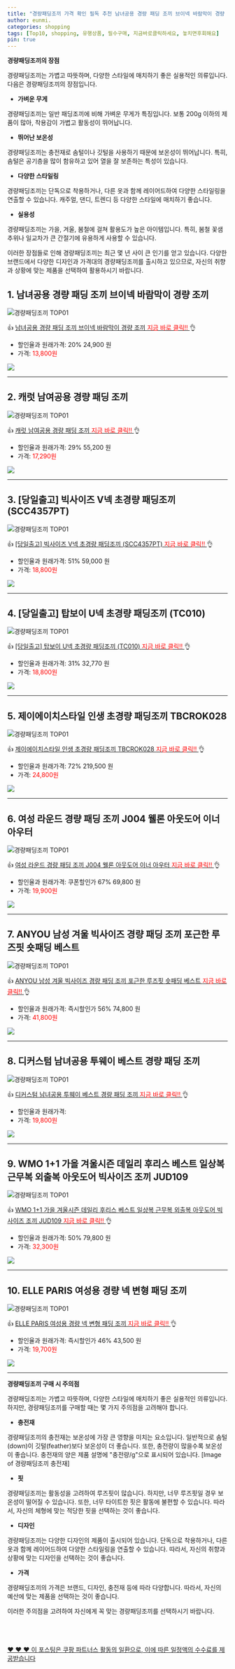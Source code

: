 ```yaml
---
title: "경량패딩조끼 가격 확인 필독 추천 남녀공용 경량 패딩 조끼 브이넥 바람막이 경량 조끼 비교 장점 구매가이드"
author: eunmi.
categories: shopping
tags: [Top10, shopping, 유행상품, 필수구매, 지금바로클릭하세요, 놓치면후회해요]
pin: true
---
```

**경량패딩조끼의 장점**

경량패딩조끼는 가볍고 따뜻하며, 다양한 스타일에 매치하기 좋은 실용적인 의류입니다. 다음은 경량패딩조끼의 장점입니다.

* **가벼운 무게**

경량패딩조끼는 일반 패딩조끼에 비해 가벼운 무게가 특징입니다. 보통 200g 이하의 제품이 많아, 착용감이 가볍고 활동성이 뛰어납니다.

* **뛰어난 보온성**

경량패딩조끼는 충전재로 솜털이나 깃털을 사용하기 때문에 보온성이 뛰어납니다. 특히, 솜털은 공기층을 많이 함유하고 있어 열을 잘 보존하는 특성이 있습니다.

* **다양한 스타일링**

경량패딩조끼는 단독으로 착용하거나, 다른 옷과 함께 레이어드하여 다양한 스타일링을 연출할 수 있습니다. 캐주얼, 댄디, 트렌디 등 다양한 스타일에 매치하기 좋습니다.

* **실용성**

경량패딩조끼는 가을, 겨울, 봄철에 걸쳐 활용도가 높은 아이템입니다. 특히, 봄철 꽃샘추위나 일교차가 큰 간절기에 유용하게 사용할 수 있습니다.

이러한 장점들로 인해 경량패딩조끼는 최근 몇 년 사이 큰 인기를 얻고 있습니다. 다양한 브랜드에서 다양한 디자인과 가격대의 경량패딩조끼를 출시하고 있으므로, 자신의 취향과 상황에 맞는 제품을 선택하여 활용하시기 바랍니다.

   

## 1. 남녀공용 경량 패딩 조끼 브이넥 바람막이 경량 조끼

![경량패딩조끼 TOP01](https://thumbnail7.coupangcdn.com/thumbnails/remote/230x230ex/image/vendor_inventory/abf4/6430294499e35656ee4f0a012074f446ad78410512fa352dbb0b205702bb.jpg)


👍 [남녀공용 경량 패딩 조끼 브이넥 바람막이 경량 조끼 <font color=red> 지금 바로 클릭!! </font> ](https://link.coupang.com/re/AFFSDP?lptag=AF3617701&subid=GithubCoopas&pageKey=7718521239&traceid=V0-153&itemId=20708332916&vendorItemId=87779448745) 👌 


- 할인율과 원래가격: 20%  24,900   원
- 가격: <span style='color:red'>13,800원</span>

[![](/discount_price.png)](https://link.coupang.com/re/AFFSDP?lptag=AF3617701&subid=GithubCoopas&pageKey=7718521239&traceid=V0-153&itemId=20708332916&vendorItemId=87779448745)

---


   

## 2. 캐럿 남여공용 경량 패딩 조끼

![경량패딩조끼 TOP01](https://thumbnail6.coupangcdn.com/thumbnails/remote/230x230ex/image/retail/images/40908335188890-9b0c5a3d-f267-4b55-beb9-a5cf7247c455.jpg)


👍 [캐럿 남여공용 경량 패딩 조끼 <font color=red> 지금 바로 클릭!! </font> ](https://link.coupang.com/re/AFFSDP?lptag=AF3617701&subid=GithubCoopas&pageKey=2111547273&traceid=V0-153&itemId=3586763411&vendorItemId=71572558401) 👌 


- 할인율과 원래가격: 29%  55,200   원
- 가격: <span style='color:red'>17,290원</span>

[![](/discount_price.png)](https://link.coupang.com/re/AFFSDP?lptag=AF3617701&subid=GithubCoopas&pageKey=2111547273&traceid=V0-153&itemId=3586763411&vendorItemId=71572558401)

---


   

## 3. [당일출고] 빅사이즈 V넥 초경량 패딩조끼 (SCC4357PT)

![경량패딩조끼 TOP01](https://thumbnail8.coupangcdn.com/thumbnails/remote/230x230ex/image/vendor_inventory/5061/90cdc27950d82ed3f42500b9b2ba5e7915f84db280564cd6fb9aa82f2d56.jpg)


👍 [[당일출고] 빅사이즈 V넥 초경량 패딩조끼 (SCC4357PT) <font color=red> 지금 바로 클릭!! </font> ](https://link.coupang.com/re/AFFSDP?lptag=AF3617701&subid=GithubCoopas&pageKey=7518941758&traceid=V0-153&itemId=19716579123&vendorItemId=3368172505) 👌 


- 할인율과 원래가격: 51%  59,000   원
- 가격: <span style='color:red'>18,800원</span>

[![](/discount_price.png)](https://link.coupang.com/re/AFFSDP?lptag=AF3617701&subid=GithubCoopas&pageKey=7518941758&traceid=V0-153&itemId=19716579123&vendorItemId=3368172505)

---


   

## 4. [당일출고] 탑보이 U넥 초경량 패딩조끼 (TC010)

![경량패딩조끼 TOP01](https://thumbnail10.coupangcdn.com/thumbnails/remote/230x230ex/image/vendor_inventory/a923/fef86558279831c8d485c3e24eae9083295e5ae227fa31e2bd20a362456c.jpg)


👍 [[당일출고] 탑보이 U넥 초경량 패딩조끼 (TC010) <font color=red> 지금 바로 클릭!! </font> ](https://link.coupang.com/re/AFFSDP?lptag=AF3617701&subid=GithubCoopas&pageKey=6874863422&traceid=V0-153&itemId=16448302408&vendorItemId=71807551763) 👌 


- 할인율과 원래가격: 31%  32,770   원
- 가격: <span style='color:red'>18,800원</span>

[![](/discount_price.png)](https://link.coupang.com/re/AFFSDP?lptag=AF3617701&subid=GithubCoopas&pageKey=6874863422&traceid=V0-153&itemId=16448302408&vendorItemId=71807551763)

---


   

## 5. 제이에이치스타일 인생 초경량 패딩조끼 TBCROK028

![경량패딩조끼 TOP01](https://thumbnail10.coupangcdn.com/thumbnails/remote/230x230ex/image/retail/images/7959326469861773-183c3d47-a572-49a2-acfa-1fe52beb8c2f.jpg)


👍 [제이에이치스타일 인생 초경량 패딩조끼 TBCROK028 <font color=red> 지금 바로 클릭!! </font> ](https://link.coupang.com/re/AFFSDP?lptag=AF3617701&subid=GithubCoopas&pageKey=256607308&traceid=V0-153&itemId=805915817&vendorItemId=73703123187) 👌 


- 할인율과 원래가격: 72%  219,500   원
- 가격: <span style='color:red'>24,800원</span>

[![](/discount_price.png)](https://link.coupang.com/re/AFFSDP?lptag=AF3617701&subid=GithubCoopas&pageKey=256607308&traceid=V0-153&itemId=805915817&vendorItemId=73703123187)

---


   

## 6. 여성 라운드 경량 패딩 조끼 J004 웰론 아웃도어 이너 아우터

![경량패딩조끼 TOP01](https://thumbnail9.coupangcdn.com/thumbnails/remote/230x230ex/image/vendor_inventory/092f/950281356a512e71230a5baf23e6fbcb1f02256f168522089c0d675e2a9b.jpg)


👍 [여성 라운드 경량 패딩 조끼 J004 웰론 아웃도어 이너 아우터 <font color=red> 지금 바로 클릭!! </font> ](https://link.coupang.com/re/AFFSDP?lptag=AF3617701&subid=GithubCoopas&pageKey=6080650618&traceid=V0-153&itemId=11270250345&vendorItemId=71531860022) 👌 


- 할인율과 원래가격: 쿠폰할인가 67%  69,800   원
- 가격: <span style='color:red'>19,900원</span>

[![](/discount_price.png)](https://link.coupang.com/re/AFFSDP?lptag=AF3617701&subid=GithubCoopas&pageKey=6080650618&traceid=V0-153&itemId=11270250345&vendorItemId=71531860022)

---


   

## 7. ANYOU 남성 겨울 빅사이즈 경량 패딩 조끼 포근한 루즈핏 숏패딩 베스트

![경량패딩조끼 TOP01](https://thumbnail7.coupangcdn.com/thumbnails/remote/230x230ex/image/vendor_inventory/8263/a91e04eeca5679a6c6dae46160a8af1a1666575c9ea4235cacd06dd5c54f.jpg)


👍 [ANYOU 남성 겨울 빅사이즈 경량 패딩 조끼 포근한 루즈핏 숏패딩 베스트 <font color=red> 지금 바로 클릭!! </font> ](https://link.coupang.com/re/AFFSDP?lptag=AF3617701&subid=GithubCoopas&pageKey=7667310216&traceid=V0-153&itemId=20443805783&vendorItemId=87524411234) 👌 


- 할인율과 원래가격: 즉시할인가 56%  74,800   원
- 가격: <span style='color:red'>41,800원</span>

[![](/discount_price.png)](https://link.coupang.com/re/AFFSDP?lptag=AF3617701&subid=GithubCoopas&pageKey=7667310216&traceid=V0-153&itemId=20443805783&vendorItemId=87524411234)

---


   

## 8. 디커스텀 남녀공용 투웨이 베스트 경량 패딩 조끼

![경량패딩조끼 TOP01](https://thumbnail9.coupangcdn.com/thumbnails/remote/230x230ex/image/vendor_inventory/fa27/c57cd1c207d66ad8abcf2f1b3b585ab98fef48dbcce8826bf3f46e533b47.jpg)


👍 [디커스텀 남녀공용 투웨이 베스트 경량 패딩 조끼 <font color=red> 지금 바로 클릭!! </font> ](https://link.coupang.com/re/AFFSDP?lptag=AF3617701&subid=GithubCoopas&pageKey=6778089835&traceid=V0-153&itemId=15931987058&vendorItemId=83189120978) 👌 


- 할인율과 원래가격: 
- 가격: <span style='color:red'>19,800원</span>

[![](/discount_price.png)](https://link.coupang.com/re/AFFSDP?lptag=AF3617701&subid=GithubCoopas&pageKey=6778089835&traceid=V0-153&itemId=15931987058&vendorItemId=83189120978)

---


   

## 9. WMO 1+1 가을 겨울시즌 데일리 후리스 베스트 일상복 근무복 외출복 아웃도어 빅사이즈 조끼 JUD109

![경량패딩조끼 TOP01](https://thumbnail7.coupangcdn.com/thumbnails/remote/230x230ex/image/vendor_inventory/8645/48ba882b13e24a11c3677612fffd904c061e431f7ba4acb5db3045a3aeac.jpg)


👍 [WMO 1+1 가을 겨울시즌 데일리 후리스 베스트 일상복 근무복 외출복 아웃도어 빅사이즈 조끼 JUD109 <font color=red> 지금 바로 클릭!! </font> ](https://link.coupang.com/re/AFFSDP?lptag=AF3617701&subid=GithubCoopas&pageKey=7679705392&traceid=V0-153&itemId=20509155744&vendorItemId=87587001658) 👌 


- 할인율과 원래가격: 50%  79,800   원
- 가격: <span style='color:red'>32,300원</span>

[![](/discount_price.png)](https://link.coupang.com/re/AFFSDP?lptag=AF3617701&subid=GithubCoopas&pageKey=7679705392&traceid=V0-153&itemId=20509155744&vendorItemId=87587001658)

---


   

## 10. ELLE PARIS 여성용 경량 넥 변형 패딩 조끼

![경량패딩조끼 TOP01](https://thumbnail10.coupangcdn.com/thumbnails/remote/230x230ex/image/retail/images/1383039944229339-02b4231d-db41-4bc0-8c72-178aa9e72b38.jpg)


👍 [ELLE PARIS 여성용 경량 넥 변형 패딩 조끼 <font color=red> 지금 바로 클릭!! </font> ](https://link.coupang.com/re/AFFSDP?lptag=AF3617701&subid=GithubCoopas&pageKey=7432579884&traceid=V0-153&itemId=19307404924&vendorItemId=86421731441) 👌 


- 할인율과 원래가격: 즉시할인가 46%  43,500   원
- 가격: <span style='color:red'>19,700원</span>

[![](/discount_price.png)](https://link.coupang.com/re/AFFSDP?lptag=AF3617701&subid=GithubCoopas&pageKey=7432579884&traceid=V0-153&itemId=19307404924&vendorItemId=86421731441)

---
**경량패딩조끼 구매 시 주의점**

경량패딩조끼는 가볍고 따뜻하며, 다양한 스타일에 매치하기 좋은 실용적인 의류입니다. 하지만, 경량패딩조끼를 구매할 때는 몇 가지 주의점을 고려해야 합니다.

* **충전재**

경량패딩조끼의 충전재는 보온성에 가장 큰 영향을 미치는 요소입니다. 일반적으로 솜털(down)이 깃털(feather)보다 보온성이 더 좋습니다. 또한, 충전량이 많을수록 보온성이 좋습니다. 충전재의 양은 제품 설명에 "충전량/g"으로 표시되어 있습니다.
[Image of 경량패딩조끼 충전재]

* **핏**

경량패딩조끼는 활동성을 고려하여 루즈핏이 많습니다. 하지만, 너무 루즈핏일 경우 보온성이 떨어질 수 있습니다. 또한, 너무 타이트한 핏은 활동에 불편할 수 있습니다. 따라서, 자신의 체형에 맞는 적당한 핏을 선택하는 것이 좋습니다.

* **디자인**

경량패딩조끼는 다양한 디자인의 제품이 출시되어 있습니다. 단독으로 착용하거나, 다른 옷과 함께 레이어드하여 다양한 스타일링을 연출할 수 있습니다. 따라서, 자신의 취향과 상황에 맞는 디자인을 선택하는 것이 좋습니다.

* **가격**

경량패딩조끼의 가격은 브랜드, 디자인, 충전재 등에 따라 다양합니다. 따라서, 자신의 예산에 맞는 제품을 선택하는 것이 좋습니다.

이러한 주의점을 고려하여 자신에게 꼭 맞는 경량패딩조끼를 선택하시기 바랍니다.<br><br><br><br><br> [ ❤ ❤ ❤ 이 포스팅은 쿠팡 파트너스 활동의 일환으로, 이에 따른 일정액의 수수료를 제공받습니다](https://link.coupang.com/a/bcEFyh)